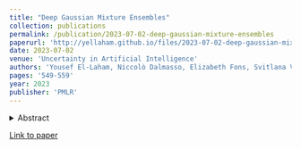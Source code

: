 ```yaml
---
title: "Deep Gaussian Mixture Ensembles"
collection: publications
permalink: /publication/2023-07-02-deep-gaussian-mixture-ensembles
paperurl: 'http://yellaham.github.io/files/2023-07-02-deep-gaussian-mixture-ensembles.pdf'
date: 2023-07-02
venue: 'Uncertainty in Artificial Intelligence'
authors: 'Yousef El-Laham, Niccolò Dalmasso, Elizabeth Fons, Svitlana Vyetrenko'
pages: '549-559'
year: 2023
publisher: 'PMLR'
---
```


<details>
<summary>Abstract</summary>
<br>
This work introduces a novel probabilistic deep learning technique called deep Gaussian mixture ensembles (DGMEs),
which enables accurate quantification of both epistemic and aleatoric uncertainty. By assuming the data generating 
process follows that of a Gaussian mixture, DGMEs are capable of approximating complex probability distributions, 
such as heavy-tailed or multimodal distributions. Our contributions include the derivation of an 
expectation-maximization (EM) algorithm used for learning the model parameters, which results in an upper-bound on the 
log-likelihood of training data over that of standard deep ensembles. Additionally, the proposed EM training procedure 
allows for learning of mixture weights, which is not commonly done in ensembles. Our experimental results demonstrate 
that DGMEs outperform state-of-the-art uncertainty quantifying deep learning models in handling complex predictive 
densities.
</details>

[Link to paper](http://yellaham.github.io/files/2023-07-02-deep-gaussian-mixture-ensembles.pdf)
